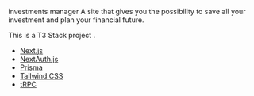 investments manager 
A site that gives you the possibility to save all your investment 
and plan your financial future.

This is a T3 Stack project .
- [Next.js](https://nextjs.org)
- [NextAuth.js](https://next-auth.js.org)
- [Prisma](https://prisma.io)
- [Tailwind CSS](https://tailwindcss.com)
- [tRPC](https://trpc.io)
